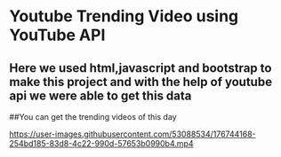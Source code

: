 # Youtube Trending Video using YouTube API
## Here we used html,javascript and bootstrap to make this project and with the help of youtube api we were able to get this data

##You can get the trending videos of this day


https://user-images.githubusercontent.com/53088534/176744168-254bd185-83d8-4c22-990d-57653b0990b4.mp4





